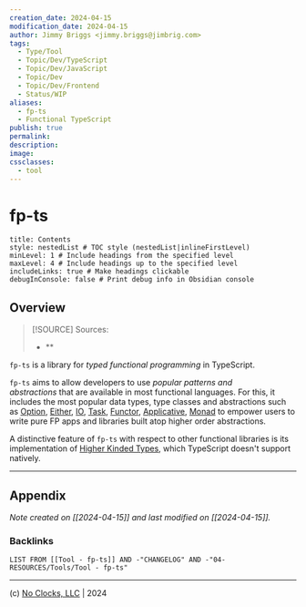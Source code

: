 ```yaml
---
creation_date: 2024-04-15
modification_date: 2024-04-15
author: Jimmy Briggs <jimmy.briggs@jimbrig.com>
tags:
  - Type/Tool
  - Topic/Dev/TypeScript
  - Topic/Dev/JavaScript
  - Topic/Dev
  - Topic/Dev/Frontend
  - Status/WIP
aliases:
  - fp-ts
  - Functional TypeScript
publish: true
permalink:
description:
image:
cssclasses:
  - tool
---
```



# fp-ts

```table-of-contents
title: Contents 
style: nestedList # TOC style (nestedList|inlineFirstLevel)
minLevel: 1 # Include headings from the specified level
maxLevel: 4 # Include headings up to the specified level
includeLinks: true # Make headings clickable
debugInConsole: false # Print debug info in Obsidian console
```

## Overview

> [!SOURCE] Sources:
> - **

`fp-ts` is a library for _typed functional programming_ in TypeScript.

`fp-ts` aims to allow developers to use _popular patterns and abstractions_ that are available in most functional languages. For this, it includes the most popular data types, type classes and abstractions such as [Option](https://gcanti.github.io/fp-ts/modules/Option.ts), [Either](https://gcanti.github.io/fp-ts/modules/Either.ts), [IO](https://gcanti.github.io/fp-ts/modules/IO.ts), [Task](https://gcanti.github.io/fp-ts/modules/Task.ts), [Functor](https://gcanti.github.io/fp-ts/modules/Functor.ts), [Applicative](https://gcanti.github.io/fp-ts/modules/Applicative.ts), [Monad](https://gcanti.github.io/fp-ts/modules/Monad.ts) to empower users to write pure FP apps and libraries built atop higher order abstractions.

A distinctive feature of `fp-ts` with respect to other functional libraries is its implementation of [Higher Kinded Types](https://en.wikipedia.org/wiki/Kind_(type_theory)), which TypeScript doesn't support natively.

***

## Appendix

*Note created on [[2024-04-15]] and last modified on [[2024-04-15]].*

### Backlinks

```dataview
LIST FROM [[Tool - fp-ts]] AND -"CHANGELOG" AND -"04-RESOURCES/Tools/Tool - fp-ts"
```

***

(c) [No Clocks, LLC](https://github.com/noclocks) | 2024